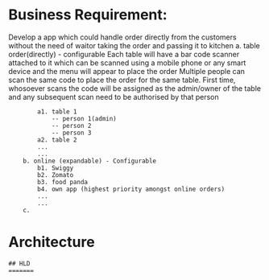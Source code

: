 # Business Requirement:
Develop a app which could handle order directly from the customers without the need of waitor taking the order and passing it to kitchen
		a. table order(directly) - configurable
            Each table will have a bar code scanner attached to it which can be scanned using a mobile phone or any smart device and the menu will appear to place the order 
            Multiple people can scan the same code to place the order for the same table.
            First time, whosoever scans the code will be assigned as the admin/owner of the table and any subsequent scan need to be authorised by that person

            a1. table 1
                -- person 1(admin)
                -- person 2
                -- person 3
            a2. table 2 
            ...
            ...
		b. online (expandable) - Configurable
			b1. Swiggy
			b2. Zomato
			b3. food panda
			b4. own app (highest priority amongst online orders)
            ...
            ...
		c. 	




# Architecture
    ## HLD
    =======
    
